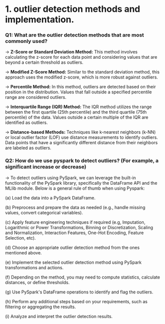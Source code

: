 # 1. outlier detection methods and implementation.

### Q1: What are the outlier detection methods that are most commonly used? 

→ **Z-Score or Standard Deviation Method:** This method involves calculating the z-score for each data point and considering values that are beyond a certain threshold as outliers.


→ **Modified Z-Score Method:** Similar to the standard deviation method, this approach uses the modified z-score, which is more robust against outliers.


→ **Percentile Method:** In this method, outliers are detected based on their position in the distribution. Values that fall outside a specified percentile range are considered outliers.


→ **Interquartile Range (IQR) Method:** The IQR method utilizes the range between the first quartile (25th percentile) and the third quartile (75th percentile) of the data. Values outside a certain multiple of the IQR are identified as outliers.


→ **Distance-based Methods:** Techniques like k-nearest neighbors (k-NN) or local outlier factor (LOF) use distance measurements to identify outliers. Data points that have a significantly different distance from their neighbors are labeled as outliers.

### Q2: How do we use pyspark to detect outliers? (For example, a significant increase or decrease)

→ To detect outliers using PySpark, we can leverage the built-in functionality of the PySpark library, specifically the DataFrame API and the MLlib module. Below is a general rule of thumb when using Pyspark: 

(a) Load the data into a PySpark DataFrame.

(b) Preprocess and prepare the data as needed (e.g., handle missing values, convert categorical variables).

(c) Apply feature engineering techniques if required (e.g, Imputation, Logarithmic or Power Transformations, Binning or Discretization, Scaling and Normalization, Interaction Features, One-Hot Encoding, Feature Selection, etc).

(d) Choose an appropriate outlier detection method from the ones mentioned above.

(e) Implement the selected outlier detection method using PySpark transformations and actions.

(f) Depending on the method, you may need to compute statistics, calculate distances, or define thresholds.

(g) Use PySpark's DataFrame operations to identify and flag the outliers.

(h) Perform any additional steps based on your requirements, such as filtering or aggregating the results.

(i) Analyze and interpret the outlier detection results.
